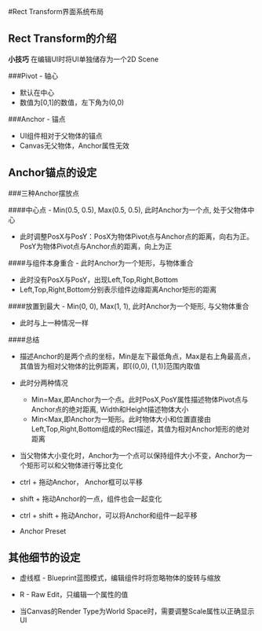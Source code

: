 #Rect Transform界面系统布局


Rect Transform的介绍
---
**小技巧** 在编辑UI时将UI单独储存为一个2D Scene

###Pivot - 轴心
* 默认在中心
* 数值为[0,1]的数值，左下角为(0,0)

###Anchor - 锚点
* UI组件相对于父物体的锚点
* Canvas无父物体，Anchor属性无效


Anchor锚点的设定
---
###三种Anchor摆放点

####中心点 - Min(0.5, 0.5), Max(0.5, 0.5), 此时Anchor为一个点, 处于父物体中心
* 此时调整PosX与PosY：PosX为物体Pivot点与Anchor点的距离，向右为正。PosY为物体Pivot点与Anchor点的距离，向上为正

####与组件本身重合 - 此时Anchor为一个矩形，与物体重合
* 此时没有PosX与PosY，出现Left,Top,Right,Bottom
* Left,Top,Right,Bottom分别表示组件边缘距离Anchor矩形的距离

####放置到最大 - Min(0, 0), Max(1, 1), 此时Anchor为一个矩形, 与父物体重合
* 此时与上一种情况一样

####总结
* 描述Anchor的是两个点的坐标，Min是左下最低角点，Max是右上角最高点，其值皆为相对父物体的比例距离，即[(0,0), (1,1)]范围内取值
* 此时分两种情况
    * Min=Max,即Anchor为一个点。此时PosX,PosY属性描述物体Pivot点与Anchor点的绝对距离, Width和Height描述物体大小
    * Min<Max,即Anchor为一矩形。此时物体大小和位置直接由Left,Top,Right,Bottom组成的Rect描述，其值为相对Anchor矩形的绝对距离

* 当父物体大小变化时，Anchor为一个点可以保持组件大小不变，Anchor为一个矩形可以和父物体进行等比变化
* ctrl + 拖动Anchor， Anchor框可以平移
* shift + 拖动Anchor的一点，组件也会一起变化
* ctrl + shift + 拖动Anchor，可以将Anchor和组件一起平移
* Anchor Preset

其他细节的设定
---
* 虚线框 - Blueprint蓝图模式，编辑组件时将忽略物体的旋转与缩放
* R - Raw Edit，只编辑一个属性的值

* 当Canvas的Render Type为World Space时，需要调整Scale属性以正确显示UI